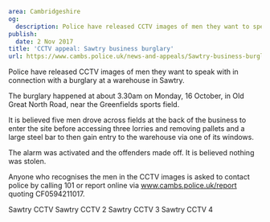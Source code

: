 ```yaml
area: Cambridgeshire
og:
  description: Police have released CCTV images of men they want to speak with in connection with a burglary at a warehouse in Sawtry.
publish:
  date: 2 Nov 2017
title: 'CCTV appeal: Sawtry business burglary'
url: https://www.cambs.police.uk/news-and-appeals/Sawtry-business-burglary-CCTV-appeal
```

Police have released CCTV images of men they want to speak with in connection with a burglary at a warehouse in Sawtry.

The burglary happened at about 3.30am on Monday, 16 October, in Old Great North Road, near the Greenfields sports field.

It is believed five men drove across fields at the back of the business to enter the site before accessing three lorries and removing pallets and a large steel bar to then gain entry to the warehouse via one of its windows.

The alarm was activated and the offenders made off. It is believed nothing was stolen.

Anyone who recognises the men in the CCTV images is asked to contact police by calling 101 or report online via www.cambs.police.uk/report quoting CF0594211017.

Sawtry CCTV Sawtry CCTV 2 Sawtry CCTV 3 Sawtry CCTV 4
